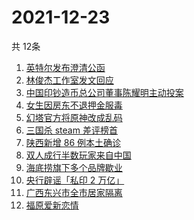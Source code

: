 # 2021-12-23
  共 12条

  <!-- BEGIN -->
  <!-- 最后更新时间:Thu Dec 23 2021 15:11:53 GMT+0000 (Coordinated Universal Time) -->
  1. [英特尔发布澄清公函](https://www.zhihu.com/search?q=英特尔)
1. [林俊杰工作室发文回应](https://www.zhihu.com/search?q=林俊杰)
1. [中国印钞造币总公司董事陈耀明主动投案](https://www.zhihu.com/search?q=陈耀明)
1. [女生因房东不退押金服毒](https://www.zhihu.com/search?q=大三女生服毒身亡)
1. [幻塔官方将原神改成乱码](https://www.zhihu.com/search?q=原神)
1. [三国杀 steam 差评榜首](https://www.zhihu.com/search?q=三国杀)
1. [陕西新增 86 例本土确诊](https://www.zhihu.com/search?q=陕西疫情)
1. [双人成行半数玩家来自中国](https://www.zhihu.com/search?q=双人成行)
1. [海底捞旗下多个品牌歇业](https://www.zhihu.com/search?q=海底捞)
1. [央行辟谣「私印 2 万亿」](https://www.zhihu.com/search?q=央行辟谣)
1. [广西东兴市全市居家隔离](https://www.zhihu.com/search?q=东兴市居家隔离)
1. [福原爱新恋情](https://www.zhihu.com/search?q=福原爱)
  <!-- END -->
  